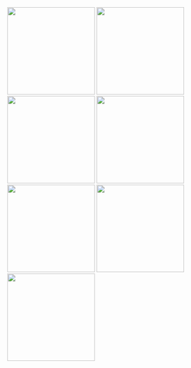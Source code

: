<img src = "https://github.com/user-attachments/assets/0653d5ba-51b8-43da-aefd-92bf1a0c16e8" width="200">
<img src = "https://github.com/user-attachments/assets/2d096a56-7bbd-4e9e-91bf-0fca6418739b" width="200">
<img src = "https://github.com/user-attachments/assets/cd1cf27d-b640-46ff-852b-a03586730ff1" width="200">
<img src = "https://github.com/user-attachments/assets/245ee588-dcb0-4506-92cc-e3357013cabc" width="200">
<img src = "https://github.com/user-attachments/assets/07a2ff31-2ba2-45cd-af45-599cc8eed109" width="200">
<img src = "https://github.com/user-attachments/assets/23638aa3-ad9d-4874-8763-d0470673bb40" width="200">
<img src = "https://github.com/user-attachments/assets/ebc68ded-799c-4e2d-a0c6-1688af97c7d0" width="200">



